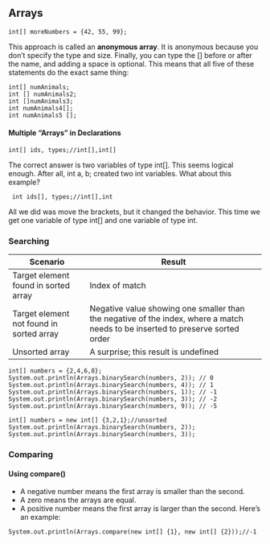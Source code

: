 ## Arrays
```
int[] moreNumbers = {42, 55, 99};
```
This approach is called an **anonymous array**. It is anonymous because you don’t specify 
the type and size.
Finally, you can type the [] before or after the name, and adding a space is optional. This 
means that all five of these statements do the exact same thing:
```
int[] numAnimals;
int [] numAnimals2;
int []numAnimals3;
int numAnimals4[];
int numAnimals5 [];
```
#### Multiple “Arrays” in Declarations
```
int[] ids, types;//int[],int[]
```
The correct answer is two variables of type int[]. This seems logical enough. After all, 
int a, b; created two int variables. What about this example?
```
 int ids[], types;//int[],int
 ```
All we did was move the brackets, but it changed the behavior. This time we get one variable 
of type int[] and one variable of type int. 

### Searching
Scenario | Result
--- | ---
Target element found in sorted array | Index of match
Target element not found in sorted array | Negative value showing one smaller than the negative of the index, where a match needs to be inserted to preserve sorted order
Unsorted array | A surprise; this result is undefined

```
int[] numbers = {2,4,6,8};
System.out.println(Arrays.binarySearch(numbers, 2)); // 0
System.out.println(Arrays.binarySearch(numbers, 4)); // 1
System.out.println(Arrays.binarySearch(numbers, 1)); // -1
System.out.println(Arrays.binarySearch(numbers, 3)); // -2
System.out.println(Arrays.binarySearch(numbers, 9)); // -5
```
```
int[] numbers = new int[] {3,2,1};//unsorted
System.out.println(Arrays.binarySearch(numbers, 2));
System.out.println(Arrays.binarySearch(numbers, 3));
```
### Comparing
#### Using compare()
+ A negative number means the first array is smaller than the second.
+ A zero means the arrays are equal.
+ A positive number means the first array is larger than the second.
Here’s an example:
```
System.out.println(Arrays.compare(new int[] {1}, new int[] {2}));//-1
```
